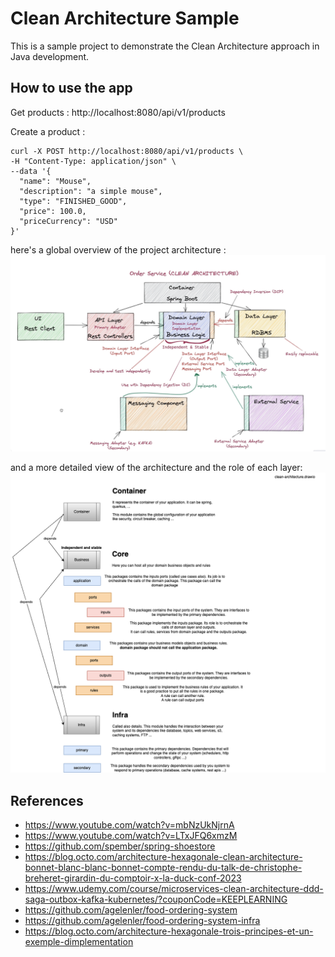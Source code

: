 # Clean Architecture Sample

This is a sample project to demonstrate the Clean Architecture approach in Java development.

## How to use the app

Get products :
http://localhost:8080/api/v1/products

Create a product :

```shell
curl -X POST http://localhost:8080/api/v1/products \
-H "Content-Type: application/json" \
--data '{
  "name": "Mouse",
  "description": "a simple mouse",
  "type": "FINISHED_GOOD",
  "price": 100.0,
  "priceCurrency": "USD"
}'
```

here's a global overview of the project architecture :
![clean-architecture-global.png](images%2Fclean-architecture-global.png)

and a more detailed view of the architecture and the role of each layer:
![clean-architecture.drawio.png](images%2Fclean-architecture.drawio.png)


## References
- https://www.youtube.com/watch?v=mbNzUkNjrnA
- https://www.youtube.com/watch?v=LTxJFQ6xmzM
- https://github.com/spember/spring-shoestore
- https://blog.octo.com/architecture-hexagonale-clean-architecture-bonnet-blanc-blanc-bonnet-compte-rendu-du-talk-de-christophe-breheret-girardin-du-comptoir-x-la-duck-conf-2023
- https://www.udemy.com/course/microservices-clean-architecture-ddd-saga-outbox-kafka-kubernetes/?couponCode=KEEPLEARNING
- https://github.com/agelenler/food-ordering-system
- https://github.com/agelenler/food-ordering-system-infra
- https://blog.octo.com/architecture-hexagonale-trois-principes-et-un-exemple-dimplementation

